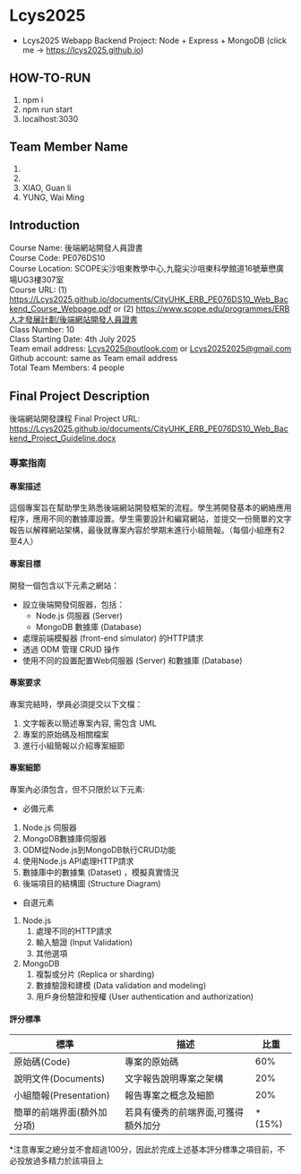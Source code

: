 # Lcys2025
- Lcys2025 Webapp Backend Project: Node + Express + MongoDB (click me -> https://lcys2025.github.io)

## HOW-TO-RUN
1. npm i
2. npm run start
3. localhost:3030

## Team Member Name
1. 
2. 
3. XIAO, Guan li
4. YUNG, Wai Ming

## Introduction
Course Name: 後端網站開發人員證書   
Course Code: PE076DS10   
Course Location: SCOPE尖沙咀東教學中心,九龍尖沙咀東科學館道16號華懋廣場UG3樓307室   
Course URL: (1) https://Lcys2025.github.io/documents/CityUHK_ERB_PE076DS10_Web_Backend_Course_Webpage.pdf or (2) https://www.scope.edu/programmes/ERB人才發展計劃/後端網站開發人員證書   
Class Number: 10   
Class Starting Date: 4th July 2025   
Team email address: Lcys2025@outlook.com or Lcys20252025@gmail.com
Github account: same as Team email address   
Total Team Members: 4 people   

## Final Project Description
後端網站開發課程 
Final Project URL: https://Lcys2025.github.io/documents/CityUHK_ERB_PE076DS10_Web_Backend_Project_Guideline.docx

### 專案指南 
#### 專案描述
這個專案旨在幫助學生熟悉後端網站開發框架的流程。學生將開發基本的網絡應用程序，應用不同的數據庫設置。學生需要設計和編寫網站，並提交一份簡單的文字報告以解釋網站架構，最後就專案內容於學期末進行小組簡報。（每個小組應有2至4人） 

#### 專案目標 
開發一個包含以下元素之網站：  
- 設立後端開發伺服器，包括： 
  - Node.js 伺服器 (Server) 
  - MongoDB 數據庫 (Database) 
- 處理前端模擬器 (front-end simulator) 的HTTP請求 
- 透過 ODM 管理 CRUD 操作 
- 使用不同的設置配置Web伺服器 (Server) 和數據庫 (Database) 

#### 專案要求
專案完結時，學員必須提交以下文檔： 
1. 文字報表以簡述專案內容, 需包含 UML 
2. 專案的原始碼及相關檔案 
3. 進行小組簡報以介紹專案細節 

#### 專案細節
專案內必須包含，但不只限於以下元素:
- 必備元素
1. Node.js 伺服器 
2. MongoDB數據庫伺服器 
3. ODM從Node.js到MongoDB執行CRUD功能 
4. 使用Node.js API處理HTTP請求 
5. 數據庫中的數據集 (Dataset) ，模擬真實情況 
6. 後端項目的結構圖 (Structure Diagram) 
- 自選元素 
1. Node.js 
   1. 處理不同的HTTP請求
   2. 輸入驗證 (Input Validation)
   3. 其他選項 
2. MongoDB 
   1. 複製或分片 (Replica or sharding) 
   2. 數據驗證和建模 (Data validation and modeling) 
   3. 用戶身份驗證和授權 (User authentication and authorization) 

#### 評分標準
| 標準                       | 描述                                | 比重   |
| -------------------------- | ----------------------------------- | ------ |
| 原始碼(Code)               | 專案的原始碼                        | 60%    |
| 說明文件(Documents)        | 文字報告說明專案之架構              | 20%    |
| 小組簡報(Presentation)     | 報告專案之概念及細節                | 20%    |
| 簡單的前端界面(額外加分項) | 若具有優秀的前端界面,可獲得額外加分 | *(15%) |
*注意專案之總分並不會超過100分，因此於完成上述基本評分標準之項目前，不必投放過多精力於該項目上
